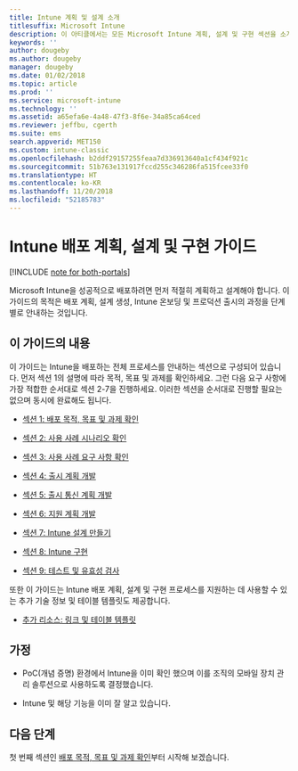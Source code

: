 ```yaml
---
title: Intune 계획 및 설계 소개
titlesuffix: Microsoft Intune
description: 이 아티클에서는 모든 Microsoft Intune 계획, 설계 및 구현 섹션을 소개합니다. 또한 목적/사용 사례 시나리오/요구 사항을 확인하고 출시/통신 계획/지원/테스트/유효성 검사 계획을 작성하는 데 도움이 되는 도구에 대해 설명합니다.
keywords: ''
author: dougeby
ms.author: dougeby
manager: dougeby
ms.date: 01/02/2018
ms.topic: article
ms.prod: ''
ms.service: microsoft-intune
ms.technology: ''
ms.assetid: a65efa6e-4a48-47f3-8f6e-34a85ca64ced
ms.reviewer: jeffbu, cgerth
ms.suite: ems
search.appverid: MET150
ms.custom: intune-classic
ms.openlocfilehash: b2ddf29157255feaa7d336913640a1cf434f921c
ms.sourcegitcommit: 51b763e131917fccd255c346286fa515fcee33f0
ms.translationtype: HT
ms.contentlocale: ko-KR
ms.lasthandoff: 11/20/2018
ms.locfileid: "52185783"
---
```

# <a name="intune-deployment-planning-design-and-implementation-guide"></a>Intune 배포 계획, 설계 및 구현 가이드

[!INCLUDE [note for both-portals](./includes/note-for-both-portals.md)]

Microsoft Intune을 성공적으로 배포하려면 먼저 적절히 계획하고 설계해야 합니다. 이 가이드의 목적은 배포 계획, 설계 생성, Intune 온보딩 및 프로덕션 출시의 과정을 단계별로 안내하는 것입니다.

## <a name="whats-included-in-this-guide"></a>이 가이드의 내용

이 가이드는 Intune을 배포하는 전체 프로세스를 안내하는 섹션으로 구성되어 있습니다. 먼저 섹션 1의 설명에 따라 목적, 목표 및 과제를 확인하세요. 그런 다음 요구 사항에 가장 적합한 순서대로 섹션 2-7을 진행하세요. 이러한 섹션을 순서대로 진행할 필요는 없으며 동시에 완료해도 됩니다.

-   [섹션 1: 배포 목적, 목표 및 과제 확인](planning-guide-deployment-goals.md)

-   [섹션 2: 사용 사례 시나리오 확인](planning-guide-scenarios.md)

-   [섹션 3: 사용 사례 요구 사항 확인](planning-guide-requirements.md)

-   [섹션 4: 출시 계획 개발](planning-guide-rollout-plan.md)

-   [섹션 5: 출시 통신 계획 개발](planning-guide-communication-plan.md)

-   [섹션 6: 지원 계획 개발](planning-guide-support-plan.md)

-   [섹션 7: Intune 설계 만들기](planning-guide-design.md)

-   [섹션 8: Intune 구현](planning-guide-onboarding.md)

-   [섹션 9: 테스트 및 유효성 검사](planning-guide-test-validation.md)

또한 이 가이드는 Intune 배포 계획, 설계 및 구현 프로세스를 지원하는 데 사용할 수 있는 추가 기술 정보 및 테이블 템플릿도 제공합니다.

-   [추가 리소스: 링크 및 테이블 템플릿](planning-guide-resources.md)

## <a name="assumptions"></a>가정

-   PoC(개념 증명) 환경에서 Intune을 이미 확인 했으며 이를 조직의 모바일 장치 관리 솔루션으로 사용하도록 결정했습니다.

-   Intune 및 해당 기능을 이미 잘 알고 있습니다.

## <a name="next-steps"></a>다음 단계

첫 번째 섹션인 [배포 목적, 목표 및 과제 확인](planning-guide-deployment-goals.md)부터 시작해 보겠습니다.
